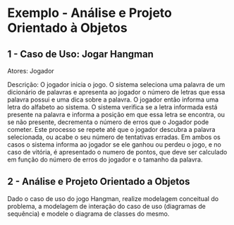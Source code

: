 # Exemplo - Análise e Projeto Orientado à Objetos
## 1 - Caso de Uso: Jogar Hangman

Atores: Jogador

Descrição: O jogador inicia o jogo. O sistema seleciona uma palavra de um dicionário de palavras e
apresenta ao jogador o número de letras que essa palavra possui e uma dica sobre a palavra. O jogador
então informa uma letra do alfabeto ao sistema. O sistema verifica se a letra informada está presente
na palavra e informa a posição em que essa letra se encontra, ou se não presente, decrementa o número
de erros que o Jogador pode cometer. Este processo se repete até que o jogador descubra a palavra
selecionada, ou acabe o seu número de tentativas erradas. Em ambos os casos o sistema informa ao
jogador se ele ganhou ou perdeu o jogo, e no caso de vitória, é apresentado o numero de pontos, que deve
ser calculado em função do número de erros do jogador e o tamanho da palavra.

## 2 - Análise e Projeto Orientado a Objetos

Dado o caso de uso do jogo Hangman, realize modelagem conceitual do problema, a modelagem de
interação do caso de uso (diagramas de sequência) e modele o diagrama de classes do mesmo.
